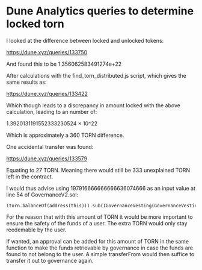# Dune Analytics queries to determine locked torn

I looked at the difference between locked and unlocked tokens:

https://dune.xyz/queries/133750

And found this to be 1.356062583491274e+22

After calculations with the find_torn_distributed.js script, which gives the same results as:

https://dune.xyz/queries/133422

Which though leads to a discrepancy in amount locked with the above calculation, leading to an number of:

1.3920131191552333230524 × 10^22

Which is approximately a 360 TORN difference.

One accidental transfer was found:

https://dune.xyz/queries/133579

Equating to 27 TORN. Meaning there would still be 333 unexplained TORN left in the contract.

I would thus advise using 197916666666666636074666 as an input value at line 54 of GovernanceV2.sol:

```
(torn.balanceOf(address(this))).sub(IGovernanceVesting(GovernanceVesting).released().sub(197916666666666636074666))
```

For the reason that with this amount of TORN it would be more important to ensure the safety of the funds of a user.
The extra TORN would only stay reedemable by the user.

If wanted, an approval can be added for this amount of TORN in the same function to make the funds retrievable by governance in case
the funds are found to not belong to the user. A simple transferFrom would then suffice to transfer it out to governance again.
